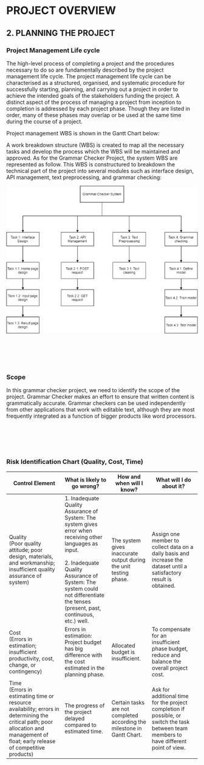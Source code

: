 # PROJECT OVERVIEW
## 2. PLANNING THE PROJECT

### Project Management Life cycle
The high-level process of completing a project and the procedures necessary to do so are fundamentally described by the project management life cycle. The project management life cycle can be characterised as a structured, organised, and systematic procedure for successfully starting, planning, and carrying out a project in order to achieve the intended goals of the stakeholders funding the project. A distinct aspect of the process of managing a project from inception to completion is addressed by each project phase. Though they are listed in order, many of these phases may overlap or be used at the same time during the course of a project.

Project management WBS is shown in the Gantt Chart below:


A work breakdown structure (WBS) is created to map all the necessary tasks and develop the process which the WBS will be maintained and approved. As for the Grammar Checker Project, the system WBS are represented as follow. This WBS is constructured to breakdown the technical part of the project into several modules such as interface design, API management, text preprocessing, and grammar checking:


![1](https://github.com/weihan27/Grammar-Checker/blob/a5fcc9311da5a6cb273d371aeba2df58d4abc84e/Image/System-WBS.png)
&nbsp;

&nbsp;

&nbsp;

### Scope

In this grammar checker project, we need to identify the scope of the project. Grammar Checker makes an effort to ensure that written content is grammatically accurate. Grammar checkers can be used independently from other applications that work with editable text, although they are most frequently integrated as a function of bigger products like word processors.
&nbsp;

&nbsp;

&nbsp;


### Risk Identification Chart (Quality, Cost, Time)

| Control Element | What is likely to go wrong? | How and when will I know? | What will I do about it? |
|-----|----|-------|-----|
|Quality <br> (Poor quality attitude; poor design, materials, and workmanship; insufficient quality assurance of system)|1. Inadequate Quality Assurance of System: The system gives error when receiving other languages as input. <br><br> 2. Inadequate Quality Assurance of System: The system could not differentiate the tenses (present, past, continuous, etc.) well.  |The system gives inaccurate output during the unit testing phase.|Assign one member to collect data on a daily basis and increase the dataset until a satisfactory result is obtained.|
|Cost <br> (Errors in estimation; insufficient productivity, cost, change, or contingency)|Errors in estimation: Project budget has big difference with the cost estimated in the planning phase.|Allocated budget is insufficient.|To compensate for an insufficient phase budget, reduce and balance the overall project cost.
|Time <br> (Errors in estimating time or resource availability; errors in determining the critical path; poor allocation and management of float; early release of competitive products) |The progress of the project delayed compared to estimated time.|Certain tasks are not completed according the milestone in Gantt Chart.|Ask for additional time for the project completion if possible, or switch the task between team members to have different point of view.|
